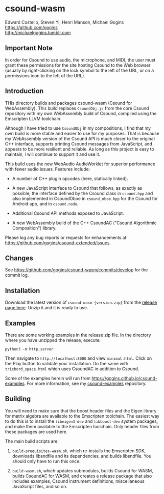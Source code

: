 # csound-wasm

Edward Costello, Steven Yi, Henri Manson, Michael Gogins<br>
https://github.com/gogins<br>
http://michaelgogins.tumblr.com

## Important Note

In order for Csound to use audio, the microphone, and MIDI, the user must 
grant these permissions for the site hosting Csound to the Web browser 
(usually by right-clicking on the lock symbol to the left of the URL, or 
on a permissions icon to the left of the URL).

## Introduction

THis directory builds and packages csound-wasm (Csound for WebAssembly).
This build replaces `CsoundObj.js` from the core Csound repository with my 
own WebAssembly build of Csound, compiled using the Emscripten LLVM 
toolchain.

Although I have tried to use `CsoundObj` in my compositions, I find that 
my own build is more stable and easier to use for my purposes. That is because 
my WebAssembly version of the Csound API is much closer to the original C++ 
interface, supports printing Csound messages from JavaScript, and appears to 
be more resilient and reliable. As long as this project is easy to maintain, I 
will continue to support it and use it.

This build uses the new WebAudio AudioWorklet for superior performance with 
fewer audio issues. Features include:

* A number of C++ plugin opcodes (here, statically linked).

* A new JavaScript interface to Csound that follows, as exactly as possible,
  the interface defined by the Csound class in `csound.hpp` and also
  implemented in CsoundOboe in `csound_oboe.hpp` for the Csound for Android
  app, and in `csound.node`.

* Additional Csound API methods exposed to JavaScript.

* A new WebAssembly build of the C++ CsoundAC ("Csound Algorithmic 
  Composition") library.

Please log any bug reports or requests for enhancements at
https://github.com/gogins/csound-extended/issues.

## Changes

See https://github.com/gogins/csound-wasm/commits/develop for the commit log.

## Installation

Download the latest version of `csound-wasm-{version.zip}` from the 
[release page here](https://github.com/gogins/csound-extended/releases). Unzip 
it and it is ready to use.

## Examples

There are some working examples in the release zip file. In the directory where 
you have unzipped the release, execute:

```
python3 -m http.server
```

Then navigate to `http://localhost:8000` and view `minimal.html`. Click on 
the Play button to validate your installation. Do the same with 
`trichord_space.html` which uses CsoundAC in addition to Csound.

Some of the examples herein will run from 
https://gogins.github.io/csound-examples. For more information, see my 
[csound-examples](https://github.com/gogins/csound-examples) repository.

## Building

You will need to make sure that the boost header files and the Eigen library 
for matrix algebra are available to the Emscripten toolchain. The easiest way 
to do this is to install the `libeigen3-dev` and `libboost-dev` system 
packages, and make them available to the Emscripten toolchain. Only header 
files from these packages are used here.

The main build scripts are:

1. `build-prequisites-wasm.sh`, which re-installs the Emscripten SDK, 
   downloads libsndfile and its dependencies, and builds libsndfile. You 
   should only have to run this once.
   
2. `build-wasm.sh`, which updates submodules, builds Csound for WASM, builds 
   CsoundAC for WASM, and creates a release package that also includes 
   examples, Csound instrument definitions, miscellaneous JavaScript files, 
   and so on.



